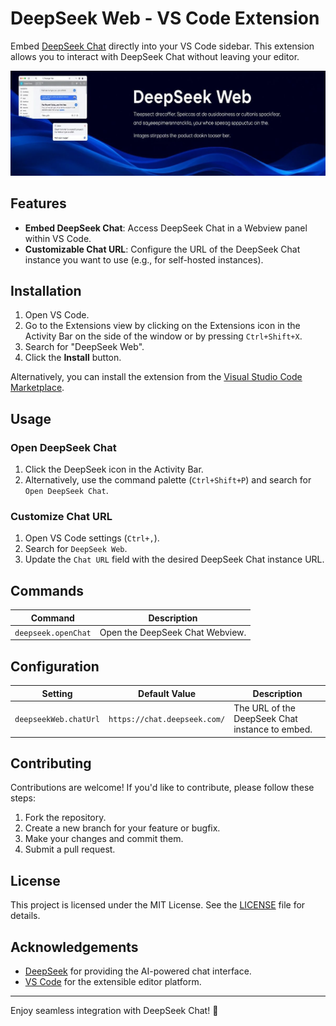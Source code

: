 # DeepSeek Web - VS Code Extension

Embed [DeepSeek Chat](https://chat.deepseek.com/) directly into your VS Code sidebar. This extension allows you to interact with DeepSeek Chat without leaving your editor.

![Banner](images/Banner.png)

## Features

- **Embed DeepSeek Chat**: Access DeepSeek Chat in a Webview panel within VS Code.
- **Customizable Chat URL**: Configure the URL of the DeepSeek Chat instance you want to use (e.g., for self-hosted instances).

## Installation

1. Open VS Code.
2. Go to the Extensions view by clicking on the Extensions icon in the Activity Bar on the side of the window or by pressing `Ctrl+Shift+X`.
3. Search for "DeepSeek Web".
4. Click the **Install** button.

Alternatively, you can install the extension from the [Visual Studio Code Marketplace](https://marketplace.visualstudio.com/items?itemName=Kingleo.deepseek-web).

## Usage

### Open DeepSeek Chat

1. Click the DeepSeek icon in the Activity Bar.
2. Alternatively, use the command palette (`Ctrl+Shift+P`) and search for `Open DeepSeek Chat`.

### Customize Chat URL

1. Open VS Code settings (`Ctrl+,`).
2. Search for `DeepSeek Web`.
3. Update the `Chat URL` field with the desired DeepSeek Chat instance URL.

## Commands

| Command               | Description                     |
| --------------------- | ------------------------------- |
| `deepseek.openChat` | Open the DeepSeek Chat Webview. |

## Configuration

| Setting                 | Default Value                  | Description                                     |
| ----------------------- | ------------------------------ | ----------------------------------------------- |
| `deepseekWeb.chatUrl` | `https://chat.deepseek.com/` | The URL of the DeepSeek Chat instance to embed. |

## Contributing

Contributions are welcome! If you'd like to contribute, please follow these steps:

1. Fork the repository.
2. Create a new branch for your feature or bugfix.
3. Make your changes and commit them.
4. Submit a pull request.

## License

This project is licensed under the MIT License. See the [LICENSE](LICENSE) file for details.

## Acknowledgements

- [DeepSeek](https://www.deepseek.com/) for providing the AI-powered chat interface.
- [VS Code](https://code.visualstudio.com/) for the extensible editor platform.

---

Enjoy seamless integration with DeepSeek Chat! 🚀
